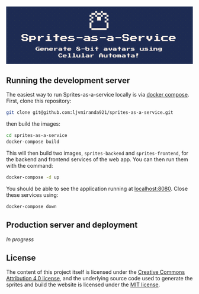 ![](header.png)

## Running the development server 

The easiest way to run Sprites-as-a-service locally is via [docker
compose](https://docs.docker.com/compose/). First, clone this repository:

```sh
git clone git@github.com:ljvmiranda921/sprites-as-a-service.git
```

then build the images:

```sh
cd sprites-as-a-service
docker-compose build
```

This will then build two images, `sprites-backend` and `sprites-frontend`, for
the backend and frontend services of the web app. You can then run them with
the command:

```sh
docker-compose -d up
```

You should be able to see the application running at
[localhost:8080](localhost:8080). Close these services using:

```sh
docker-compose down
```

## Production server and deployment

*In progress*

## License

The content of this project itself is licensed under the [Creative Commons
Attribution 4.0 license](https://creativecommons.org/licenses/by/4.0/deed.ast), and the underlying source code used to generate the
sprites and build the website is licensed under the [MIT license](https://github.com/ljvmiranda921/sprites-as-a-service/blob/master/LICENSE).
